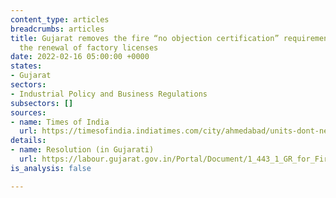 ```yaml
---
content_type: articles
breadcrumbs: articles
title: Gujarat removes the fire “no objection certification” requirement to simplify
  the renewal of factory licenses
date: 2022-02-16 05:00:00 +0000
states:
- Gujarat
sectors:
- Industrial Policy and Business Regulations
subsectors: []
sources:
- name: Times of India
  url: https://timesofindia.indiatimes.com/city/ahmedabad/units-dont-need-fire-noc-for-licence/articleshow/89464283.cms
details:
- name: Resolution (in Gujarati)
  url: https://labour.gujarat.gov.in/Portal/Document/1_443_1_GR_for_Fire_NOC_Dt._09.02.2022.pdf
is_analysis: false

---
```

